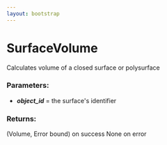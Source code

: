```yaml
---
layout: bootstrap
---
```


# SurfaceVolume

Calculates volume of a closed surface or polysurface
          

### Parameters:

- ***object_id*** = the surface's identifier
        

### Returns:


(Volume, Error bound) on success
None on error
        


